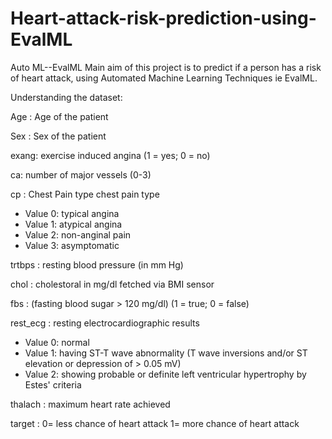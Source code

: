 # Heart-attack-risk-prediction-using-EvalML
 Auto ML--EvalML
 Main aim of this project is to predict if a person has a risk of heart attack, using Automated Machine Learning Techniques ie EvalML.

 Understanding the dataset:

 Age : Age of the patient

 Sex : Sex of the patient

 exang: exercise induced angina (1 = yes; 0 = no)

 ca: number of major vessels (0-3)

 cp : Chest Pain type chest pain type

- Value 0: typical angina
- Value 1: atypical angina
- Value 2: non-anginal pain
- Value 3: asymptomatic

 trtbps : resting blood pressure (in mm Hg)

 chol : cholestoral in mg/dl fetched via BMI sensor

 fbs : (fasting blood sugar > 120 mg/dl) (1 = true; 0 = false)

 rest_ecg : resting electrocardiographic results

- Value 0: normal
- Value 1: having ST-T wave abnormality (T wave inversions and/or ST elevation or depression of > 0.05 mV)
- Value 2: showing probable or definite left ventricular hypertrophy by Estes' criteria

 thalach : maximum heart rate achieved

 target : 0= less chance of heart attack 1= more chance of heart attack

